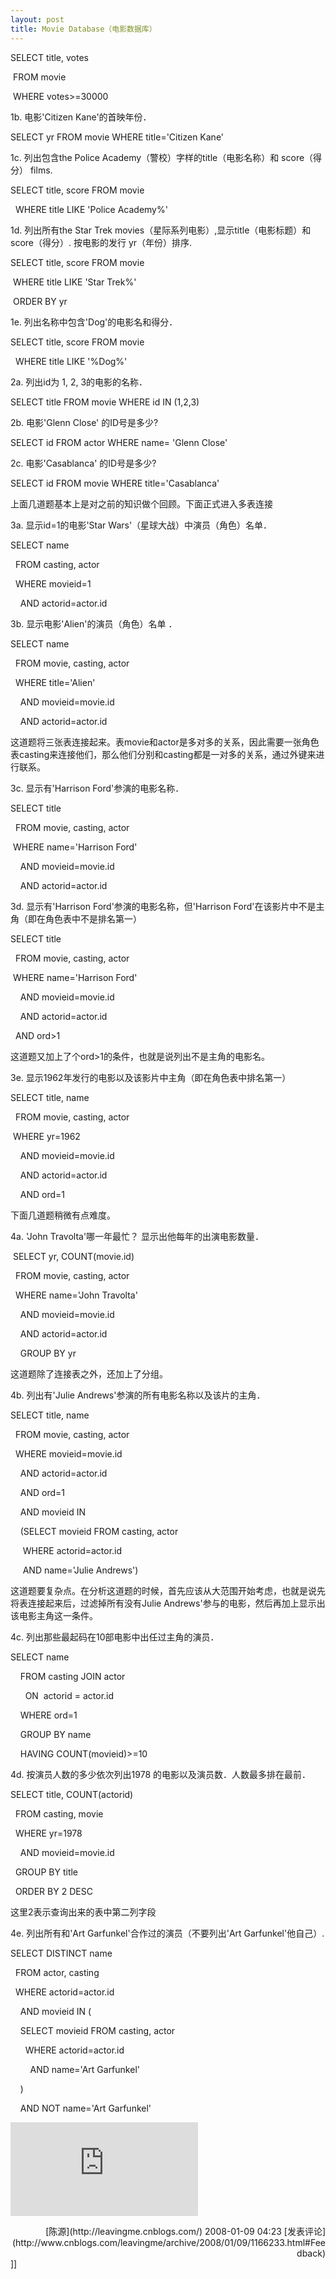 ```yaml
---
layout: post
title: Movie Database（电影数据库）
---
```

SELECT title, votes

&nbsp;FROM movie

&nbsp;WHERE votes&gt;=30000

1b. 电影'Citizen Kane'的首映年份．

SELECT yr FROM movie WHERE title='Citizen Kane'

1c. 列出包含the Police Academy（警校）字样的title（电影名称）和 score（得分） films.

SELECT title, score FROM movie

&nbsp; WHERE title LIKE 'Police Academy%'

1d. 列出所有the Star Trek movies（星际系列电影）,显示title（电影标题）和score（得分）. 按电影的发行 yr（年份）排序.

SELECT title, score FROM movie

&nbsp;WHERE title LIKE 'Star Trek%'

&nbsp;ORDER BY yr

1e. 列出名称中包含'Dog'的电影名和得分．

SELECT title, score FROM movie

&nbsp; WHERE title LIKE '%Dog%'

2a. 列出id为 1, 2, 3的电影的名称．

SELECT title FROM movie WHERE id IN (1,2,3)

2b. 电影'Glenn Close' 的ID号是多少?

SELECT id FROM actor WHERE name= 'Glenn Close'

2c. 电影'Casablanca' 的ID号是多少?

SELECT id FROM movie WHERE title='Casablanca'

上面几道题基本上是对之前的知识做个回顾。下面正式进入多表连接

3a. 显示id=1的电影'Star Wars'（星球大战）中演员（角色）名单．

SELECT name

&nbsp; FROM casting, actor

&nbsp; WHERE movieid=1

&nbsp;&nbsp;&nbsp; AND actorid=actor.id

3b. 显示电影'Alien'的演员（角色）名单 ．

SELECT name

&nbsp; FROM movie, casting, actor

&nbsp; WHERE title='Alien'

&nbsp;&nbsp;&nbsp; AND movieid=movie.id

&nbsp;&nbsp;&nbsp; AND actorid=actor.id

这道题将三张表连接起来。表movie和actor是多对多的关系，因此需要一张角色表casting来连接他们，那么他们分别和casting都是一对多的关系，通过外键来进行联系。

3c. 显示有'Harrison Ford'参演的电影名称．

SELECT title

&nbsp; FROM movie, casting, actor

&nbsp;WHERE name='Harrison Ford'

&nbsp;&nbsp;&nbsp; AND movieid=movie.id

&nbsp;&nbsp;&nbsp; AND actorid=actor.id

3d. 显示有'Harrison Ford'参演的电影名称，但'Harrison Ford'在该影片中不是主角（即在角色表中不是排名第一）

SELECT title

&nbsp; FROM movie, casting, actor

&nbsp;WHERE name='Harrison Ford'

&nbsp;&nbsp;&nbsp; AND movieid=movie.id

&nbsp;&nbsp;&nbsp; AND actorid=actor.id

&nbsp; AND ord&gt;1

这道题又加上了个ord&gt;1的条件，也就是说列出不是主角的电影名。

3e. 显示1962年发行的电影以及该影片中主角（即在角色表中排名第一）

SELECT title, name

&nbsp; FROM movie, casting, actor

&nbsp;WHERE yr=1962

&nbsp;&nbsp;&nbsp; AND movieid=movie.id

&nbsp;&nbsp;&nbsp; AND actorid=actor.id

&nbsp;&nbsp;&nbsp; AND ord=1

下面几道题稍微有点难度。

4a. 'John Travolta'哪一年最忙？ 显示出他每年的出演电影数量．

&nbsp;SELECT yr, COUNT(movie.id)

&nbsp; FROM movie, casting, actor

&nbsp; WHERE name='John Travolta'

&nbsp;&nbsp;&nbsp; AND movieid=movie.id

&nbsp;&nbsp;&nbsp; AND actorid=actor.id

&nbsp;&nbsp;&nbsp; GROUP BY yr

这道题除了连接表之外，还加上了分组。

4b. 列出有'Julie Andrews'参演的所有电影名称以及该片的主角．

SELECT title, name

&nbsp; FROM movie, casting, actor

&nbsp; WHERE movieid=movie.id

&nbsp;&nbsp;&nbsp; AND actorid=actor.id

&nbsp;&nbsp;&nbsp; AND ord=1

&nbsp;&nbsp;&nbsp; AND movieid IN

&nbsp;&nbsp;&nbsp; (SELECT movieid FROM casting, actor

&nbsp;&nbsp;&nbsp;&nbsp; WHERE actorid=actor.id

&nbsp;&nbsp;&nbsp;&nbsp; AND name='Julie Andrews')

这道题要复杂点。在分析这道题的时候，首先应该从大范围开始考虑，也就是说先将表连接起来后，过滤掉所有没有Julie Andrews'参与的电影，然后再加上显示出该电影主角这一条件。

4c. 列出那些最起码在10部电影中出任过主角的演员．

SELECT name

&nbsp;&nbsp;&nbsp; FROM casting JOIN actor

&nbsp;&nbsp;&nbsp;&nbsp;&nbsp; ON&nbsp; actorid = actor.id

&nbsp;&nbsp;&nbsp; WHERE ord=1

&nbsp;&nbsp;&nbsp; GROUP BY name

&nbsp;&nbsp;&nbsp; HAVING COUNT(movieid)&gt;=10

4d. 按演员人数的多少依次列出1978 的电影以及演员数．人数最多排在最前．

SELECT title, COUNT(actorid)

&nbsp; FROM casting, movie

&nbsp; WHERE yr=1978

&nbsp;&nbsp;&nbsp; AND movieid=movie.id

&nbsp; GROUP BY title

&nbsp; ORDER BY 2 DESC

这里2表示查询出来的表中第二列字段

4e. 列出所有和'Art Garfunkel'合作过的演员（不要列出'Art Garfunkel'他自己）.

SELECT DISTINCT name

&nbsp; FROM actor, casting

&nbsp; WHERE actorid=actor.id

&nbsp;&nbsp;&nbsp; AND movieid IN (

&nbsp;&nbsp;&nbsp; SELECT movieid FROM casting, actor

&nbsp;&nbsp;&nbsp;&nbsp;&nbsp; WHERE actorid=actor.id

&nbsp;&nbsp;&nbsp;&nbsp;&nbsp;&nbsp;&nbsp; AND name='Art Garfunkel'

&nbsp;&nbsp;&nbsp; )

&nbsp;&nbsp;&nbsp; AND NOT name='Art Garfunkel'&nbsp;&nbsp;

![](http://www.cnblogs.com/leavingme/aggbug/1166233.html)

<div align="right">[陈源](http://leavingme.cnblogs.com/) 2008-01-09 04:23 [发表评论](http://www.cnblogs.com/leavingme/archive/2008/01/09/1166233.html#Feedback)</div>]]